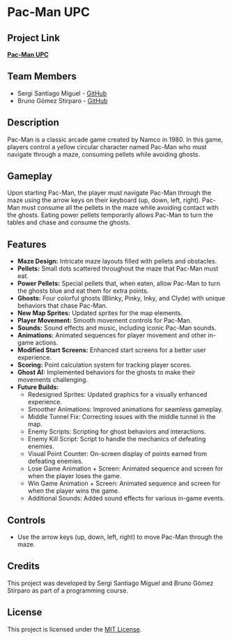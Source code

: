 # Pac-Man UPC

## Project Link

[**Pac-Man UPC**](https://github.com/MrSant8/Pac-Man_UPC)

## Team Members

- Sergi Santiago Miguel - [GitHub](https://github.com/MrSant8)
- Bruno Gómez Stirparo - [GitHub](https://github.com/bruno0135)

## Description

Pac-Man is a classic arcade game created by Namco in 1980. In this game, players control a yellow circular character named Pac-Man who must navigate through a maze, consuming pellets while avoiding ghosts.

## Gameplay

Upon starting Pac-Man, the player must navigate Pac-Man through the maze using the arrow keys on their keyboard (up, down, left, right). Pac-Man must consume all the pellets in the maze while avoiding contact with the ghosts. Eating power pellets temporarily allows Pac-Man to turn the tables and chase and consume the ghosts.

## Features

- **Maze Design:** Intricate maze layouts filled with pellets and obstacles.
- **Pellets:** Small dots scattered throughout the maze that Pac-Man must eat.
- **Power Pellets:** Special pellets that, when eaten, allow Pac-Man to turn the ghosts blue and eat them for extra points.
- **Ghosts:** Four colorful ghosts (Blinky, Pinky, Inky, and Clyde) with unique behaviors that chase Pac-Man.
- **New Map Sprites:** Updated sprites for the map elements.
- **Player Movement:** Smooth movement controls for Pac-Man.
- **Sounds:** Sound effects and music, including iconic Pac-Man sounds.
- **Animations:** Animated sequences for player movement and other in-game actions.
- **Modified Start Screens:** Enhanced start screens for a better user experience.
- **Scoring:** Point calculation system for tracking player scores.
- **Ghost AI:** Implemented behaviors for the ghosts to make their movements challenging.
- **Future Builds:**
  - Redesigned Sprites: Updated graphics for a visually enhanced experience.
  - Smoother Animations: Improved animations for seamless gameplay.
  - Middle Tunnel Fix: Correcting issues with the middle tunnel in the map.
  - Enemy Scripts: Scripting for ghost behaviors and interactions.
  - Enemy Kill Script: Script to handle the mechanics of defeating enemies.
  - Visual Point Counter: On-screen display of points earned from defeating enemies.
  - Lose Game Animation + Screen: Animated sequence and screen for when the player loses the game.
  - Win Game Animation + Screen: Animated sequence and screen for when the player wins the game.
  - Additional Sounds: Added sound effects for various in-game events.

## Controls

- Use the arrow keys (up, down, left, right) to move Pac-Man through the maze.

## Credits

This project was developed by Sergi Santiago Miguel and Bruno Gómez Stirparo as part of a programming course.

## License

This project is licensed under the [MIT License](LICENSE).

